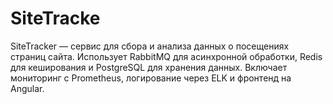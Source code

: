 # SiteTracke
SiteTracker — сервис для сбора и анализа данных о посещениях страниц сайта. Использует RabbitMQ для асинхронной обработки, Redis для кеширования и PostgreSQL для хранения данных. Включает мониторинг с Prometheus, логирование через ELK и фронтенд на Angular.
